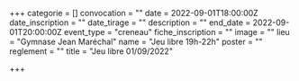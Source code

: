 +++
categorie = []
convocation = ""
date = 2022-09-01T18:00:00Z
date_inscription = ""
date_tirage = ""
description = ""
end_date = 2022-09-01T20:00:00Z
event_type = "creneau"
fiche_inscription = ""
image = ""
lieu = "Gymnase Jean Maréchal"
name = "Jeu libre 19h-22h"
poster = ""
reglement = ""
title = "Jeu libre 01/09/2022"

+++

